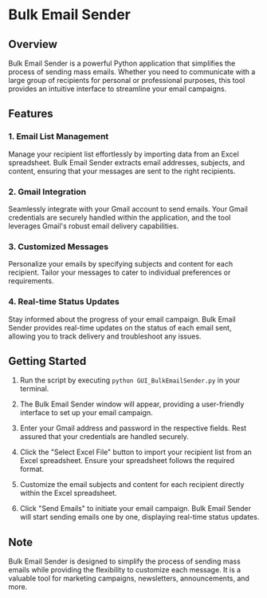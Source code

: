 # Bulk Email Sender

## Overview

Bulk Email Sender is a powerful Python application that simplifies the process of sending mass emails. Whether you need to communicate with a large group of recipients for personal or professional purposes, this tool provides an intuitive interface to streamline your email campaigns.

## Features

### 1. Email List Management

Manage your recipient list effortlessly by importing data from an Excel spreadsheet. Bulk Email Sender extracts email addresses, subjects, and content, ensuring that your messages are sent to the right recipients.

### 2. Gmail Integration

Seamlessly integrate with your Gmail account to send emails. Your Gmail credentials are securely handled within the application, and the tool leverages Gmail's robust email delivery capabilities.

### 3. Customized Messages

Personalize your emails by specifying subjects and content for each recipient. Tailor your messages to cater to individual preferences or requirements.

### 4. Real-time Status Updates

Stay informed about the progress of your email campaign. Bulk Email Sender provides real-time updates on the status of each email sent, allowing you to track delivery and troubleshoot any issues.

## Getting Started

1. Run the script by executing `python GUI_BulkEmailSender.py` in your terminal.

2. The Bulk Email Sender window will appear, providing a user-friendly interface to set up your email campaign.

3. Enter your Gmail address and password in the respective fields. Rest assured that your credentials are handled securely.

4. Click the "Select Excel File" button to import your recipient list from an Excel spreadsheet. Ensure your spreadsheet follows the required format.

5. Customize the email subjects and content for each recipient directly within the Excel spreadsheet.

6. Click "Send Emails" to initiate your email campaign. Bulk Email Sender will start sending emails one by one, displaying real-time status updates.

## Note

Bulk Email Sender is designed to simplify the process of sending mass emails while providing the flexibility to customize each message. It is a valuable tool for marketing campaigns, newsletters, announcements, and more.


